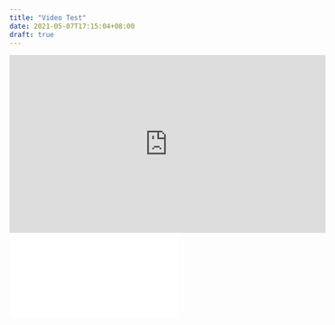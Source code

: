 ```yaml
---
title: "Video Test"
date: 2021-05-07T17:15:04+08:00
draft: true
---
```


<iframe width="560" height="315" src="https://www.youtube.com/embed/LH0yFFPBTuc" title="YouTube video player" frameborder="0" allow="accelerometer; autoplay; clipboard-write; encrypted-media; gyroscope; picture-in-picture" allowfullscreen></iframe>

<iframe src="//player.bilibili.com/player.html?aid=625124188&bvid=BV1jt4y1U79W&cid=170456476&page=1" scrolling="no" border="0" frameborder="no" framespacing="0" allowfullscreen="true"> </iframe>
